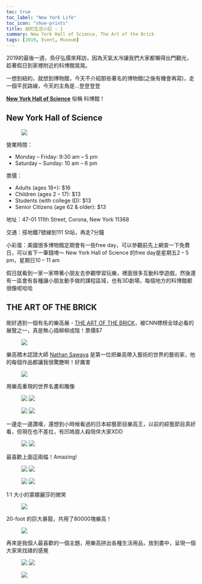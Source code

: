 ```yaml
---
toc: true
toc_label: "New York Life"
toc_icon: "shoe-prints"
title: 紐約生活小記 - 1
summary: New York Hall of Science, The Art of the Brick
tags: [2019, Event, Museum]
---
```


2019的最後一週，鳥仔弘儒來拜訪，因為天氣太冷讓我們大家都懶得出門觀光，趁著假日到家裡附近的科博館晃晃。

一想到紐約，就想到博物館，今天不介紹那些著名的博物館(之後有機會再寫)，走一個平民路線，今天的主角是...登登登登

**[New York Hall of Science](https://nysci.org/)** 俗稱 科博館！

## New York Hall of Science

<figure>
    <img src="../assets/images/post5/m1.jpg"/>
</figure>

營業時間：
- Monday – Friday: 9:30 am – 5 pm
- Saturday – Sunday: 10 am – 6 pm

票價：
- Adults (ages 18+): $16
- Children (ages 2 – 17): $13
- Students (with college ID): $13
- Senior Citizens (age 62 & older): $13

地址：47-01 111th Street, Corona, New York 11368

交通：搭地鐵7號線到111 St站，再走7分鐘

小彩蛋：美國很多博物館定期會有一些free day，可以參觀前先上網查一下免費日，可以省下一筆錢唷～ New York Hall of Science 的free day是星期五2 – 5 pm，星期日10 – 11 am

假日就看到一家一家帶著小朋友去參觀學習玩樂，裡面很多互動科學遊戲，然後還有一區會有各種讓小朋友動手做的課程區域，也有3D劇場，每個地方的科博館都很像呢哈哈

## THE ART OF THE BRICK

剛好遇到一個有名的樂高展 - [THE ART OF THE BRICK](https://www.brickartist.com/about-exhibition.html)，被CNN標榜全球必看的展覽之一，真是無心插柳柳成陰！票價$7


<figure class="half">
    <img src="../assets/images/post5/the_art_of_the_brick.jpg"/>
</figure>


樂高積木認證大師 [Nathan Sawaya](http://www.nathansawaya.com/) 是第一位把樂高帶入藝術的世界的藝術家，他的每個作品都讓我很驚艷啊！好厲害

<figure class="half">
    <img src="../assets/images/post5/16.jpg"/>
</figure>

用樂高重現的世界名畫和雕像

<figure class="half">
    <img src="../assets/images/post5/1.jpeg"/>
    <img src="../assets/images/post5/4.jpg"/>
</figure>

<figure class="half">
    <img src="../assets/images/post5/6.jpg"/>
    <img src="../assets/images/post5/7.jpg"/>
</figure>

一邊走一邊讚嘆，還想到小時候看過的日本綜藝節目樂高王，以前的綜藝節目真好看，但現在也不差拉，有凹嗚狼人殺陪伴大家XDD

<figure class="half">
    <img src="../assets/images/post5/2.jpg"/>
    <img src="../assets/images/post5/3.jpg"/>
</figure>

最喜歡上面這兩幅！Amazing!

<figure class="half">
    <img src="../assets/images/post5/9.jpg"/>
    <img src="../assets/images/post5/5.jpg"/>
</figure>

<figure class="half">
    <img src="../assets/images/post5/11.jpg"/>
    <img src="../assets/images/post5/12.jpg"/>
</figure>

1:1 大小的蒙娜麗莎的微笑
<figure>
    <img src="../assets/images/post5/8.jpg"/>
</figure>

 20-foot 的巨大暴龍，共用了80000塊樂高！

 <figure>
     <img src="../assets/images/post5/10.jpg"/>
 </figure>

 再來是我個人最喜歡的一個主題，用樂高拼出各種生活用品，放到畫中，呈現一個大家來找碴的感覺

 <figure class="half">
    <img src="../assets/images/post5/14.jpg"/>
    <img src="../assets/images/post5/15.jpg"/>
 </figure>

 <figure>
     <img src="../assets/images/post5/13.jpg"/>
 </figure>
